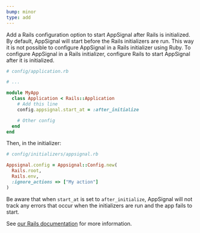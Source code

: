 ```yaml
---
bump: minor
type: add
---
```


Add a Rails configuration option to start AppSignal after Rails is initialized. By default, AppSignal will start before the Rails initializers are run. This way it is not possible to configure AppSignal in a Rails initializer using Ruby. To configure AppSignal in a Rails initializer, configure Rails to start AppSignal after it is initialized.

```ruby
# config/application.rb

# ...

module MyApp
  class Application < Rails::Application
    # Add this line
    config.appsignal.start_at = :after_initialize

    # Other config
  end
end
```

Then, in the initializer:

```ruby
# config/initializers/appsignal.rb

Appsignal.config = Appsignal::Config.new(
  Rails.root,
  Rails.env,
  :ignore_actions => ["My action"]
)
```

Be aware that when `start_at` is set to `after_initialize`, AppSignal will not track any errors that occur when the initializers are run and the app fails to start.

See [our Rails documentation](https://docs.appsignal.com/ruby/integrations/rails.html) for more information.
